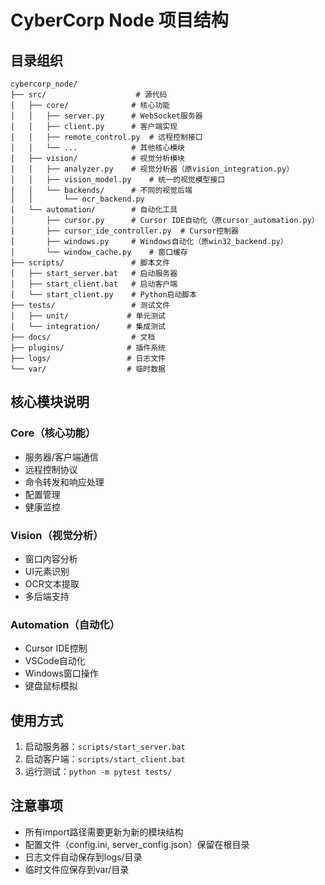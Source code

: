 # CyberCorp Node 项目结构

## 目录组织

```
cybercorp_node/
├── src/                    # 源代码
│   ├── core/              # 核心功能
│   │   ├── server.py      # WebSocket服务器
│   │   ├── client.py      # 客户端实现
│   │   ├── remote_control.py  # 远程控制接口
│   │   └── ...            # 其他核心模块
│   ├── vision/            # 视觉分析模块
│   │   ├── analyzer.py    # 视觉分析器（原vision_integration.py）
│   │   ├── vision_model.py    # 统一的视觉模型接口
│   │   └── backends/      # 不同的视觉后端
│   │       └── ocr_backend.py
│   └── automation/        # 自动化工具
│       ├── cursor.py      # Cursor IDE自动化（原cursor_automation.py）
│       ├── cursor_ide_controller.py  # Cursor控制器
│       ├── windows.py     # Windows自动化（原win32_backend.py）
│       └── window_cache.py    # 窗口缓存
├── scripts/               # 脚本文件
│   ├── start_server.bat   # 启动服务器
│   ├── start_client.bat   # 启动客户端
│   └── start_client.py    # Python启动脚本
├── tests/                 # 测试文件
│   ├── unit/             # 单元测试
│   └── integration/      # 集成测试
├── docs/                  # 文档
├── plugins/              # 插件系统
├── logs/                 # 日志文件
└── var/                  # 临时数据

```

## 核心模块说明

### Core（核心功能）
- 服务器/客户端通信
- 远程控制协议
- 命令转发和响应处理
- 配置管理
- 健康监控

### Vision（视觉分析）
- 窗口内容分析
- UI元素识别
- OCR文本提取
- 多后端支持

### Automation（自动化）
- Cursor IDE控制
- VSCode自动化
- Windows窗口操作
- 键盘鼠标模拟

## 使用方式

1. 启动服务器：`scripts/start_server.bat`
2. 启动客户端：`scripts/start_client.bat`
3. 运行测试：`python -m pytest tests/`

## 注意事项

- 所有import路径需要更新为新的模块结构
- 配置文件（config.ini, server_config.json）保留在根目录
- 日志文件自动保存到logs/目录
- 临时文件应保存到var/目录